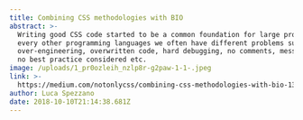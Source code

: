 ```yaml
---
title: Combining CSS methodologies with BIO
abstract: >-
  Writing good CSS code started to be a common foundation for large projects, as
  every other programming languages we often have different problems such as
  over-engineering, overwritten code, hard debugging, no comments, messy code,
  no best practice considered etc.
image: /uploads/1_pr0ozleih_nzlp8r-g2paw-1-1-.jpeg
link: >-
  https://medium.com/notonlycss/combining-css-methodologies-with-bio-136055df77aa?source=friends_link&sk=ba5965049a8baa912b9d3c6c4045d00e
author: Luca Spezzano
date: 2018-10-10T21:14:38.681Z
---
```


